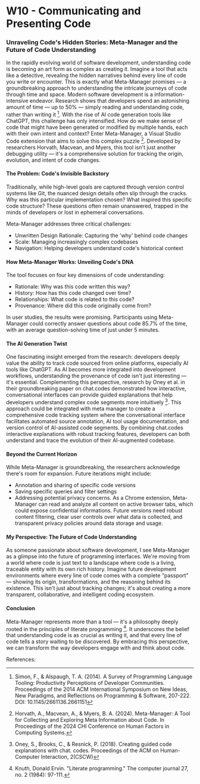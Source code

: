 # W10 - Communicating and Presenting Code

### Unraveling Code's Hidden Stories: Meta-Manager and the Future of Code Understanding

In the rapidly evolving world of software development, understanding code is becoming an art form as complex as creating it. Imagine a tool that acts like a detective, revealing the hidden narratives behind every line of code you write or encounter. This is exactly what Meta-Manager promises — a groundbreaking approach to understanding the intricate journeys of code through time and space.
Modern software development is a information-intensive endeavor. Research shows that developers spend an astonishing amount of time — up to 50% — simply reading and understanding code, rather than writing it [^1]. With the rise of AI code generation tools like ChatGPT, this challenge has only intensified. How do we make sense of code that might have been generated or modified by multiple hands, each with their own intent and context?
Enter Meta-Manager, a Visual Studio Code extension that aims to solve this complex puzzle [^2]. Developed by researchers Horvath, Macvean, and Myers, this tool isn't just another debugging utility — it's a comprehensive solution for tracking the origin, evolution, and intent of code changes.

#### The Problem: Code's Invisible Backstory
Traditionally, while high-level goals are captured through version control systems like Git, the nuanced design details often slip through the cracks. Why was this particular implementation chosen? What inspired this specific code structure? These questions often remain unanswered, trapped in the minds of developers or lost in ephemeral conversations.

Meta-Manager addresses three critical challenges:
* Unwritten Design Rationale: Capturing the 'why' behind code changes
* Scale: Managing increasingly complex codebases
* Navigation: Helping developers understand code's historical context

#### How Meta-Manager Works: Unveiling Code's DNA
The tool focuses on four key dimensions of code understanding:
* Rationale: Why was this code written this way?
* History: How has this code changed over time?
* Relationships: What code is related to this code?
* Provenance: Where did this code originally come from?

In user studies, the results were promising. Participants using Meta-Manager could correctly answer questions about code 85.7% of the time, with an average question-solving time of just under 5 minutes.

#### The AI Generation Twist
One fascinating insight emerged from the research: developers deeply value the ability to track code sourced from online platforms, especially AI tools like ChatGPT. As AI becomes more integrated into development workflows, understanding the provenance of code isn't just interesting — it's essential.
Complementing this perspective, research by Oney et al. in their groundbreaking paper on chat.codes demonstrated how interactive, conversational interfaces can provide guided explanations that help developers understand complex code segments more intuitively [^3]. This approach could be integrated with meta manager to create a comprehensive code tracking system where the conversational interface facilitates automated source annotation, AI tool usage documentation, and version control of AI-assisted code segments. By combining chat.codes interactive explanations with robust tracking features, developers can both understand and trace the evolution of their AI-augmented codebase.

#### Beyond the Current Horizon
While Meta-Manager is groundbreaking, the researchers acknowledge there's room for expansion. Future iterations might include:
* Annotation and sharing of specific code versions
* Saving specific queries and filter settings
* Addressing potential privacy concerns. As a Chrome extension, Meta-Manager can read and analyze all content on active browser tabs, which could expose confidential informations. Future versions need robust content filtering, clear user controls over what data is collected, and transparent privacy policies around data storage and usage.

#### My Perspective: The Future of Code Understanding
As someone passionate about software development, I see Meta-Manager as a glimpse into the future of programming interfaces. We're moving from a world where code is just text to a landscape where code is a living, traceable entity with its own rich history.
Imagine future development environments where every line of code comes with a complete "passport" — showing its origin, transformations, and the reasoning behind its existence. This isn't just about tracking changes; it's about creating a more transparent, collaborative, and intelligent coding ecosystem.

#### Conclusion
Meta-Manager represents more than a tool — it's a philosophy deeply rooted in the principles of literate programming [^4]. It underscores the belief that understanding code is as crucial as writing it, and that every line of code tells a story waiting to be discovered. By embracing this perspective, we can transform the way developers engage with and think about code.

References:
[^1]: Simon, F., & Alspaugh, T. A. (2014). A Survey of Programming Language Tooling: Productivity Perceptions of Developer Communities. Proceedings of the 2014 ACM International Symposium on New Ideas, New Paradigms, and Reflections on Programming & Software, 207-222. DOI: 10.1145/2661136.2661151

[^2]: Horvath, A., Macvean, A., & Myers, B. A. (2024). Meta-Manager: A Tool for Collecting and Exploring Meta Information about Code. In Proceedings of the 2024 CHI Conference on Human Factors in Computing Systems.

[^3]: Oney, S., Brooks, C., & Resnick, P. (2018). Creating guided code explanations with chat. codes. Proceedings of the ACM on Human-Computer Interaction, 2(CSCW)

[^4]: Knuth, Donald Ervin. "Literate programming." The computer journal 27, no. 2 (1984): 97-111.